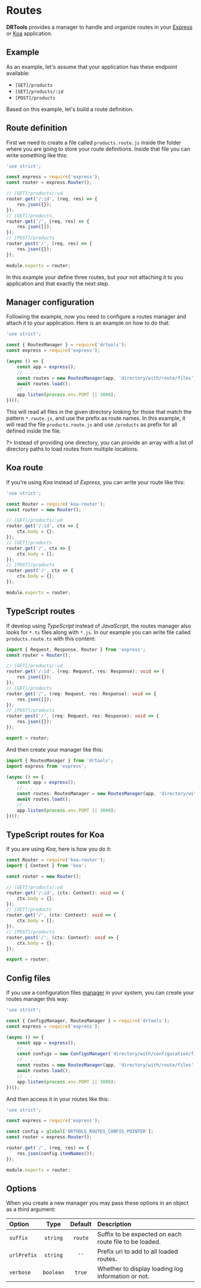 <!-- version-check:0.15.8 -->
<!-- version-warning -->
<!-- /version-warning -->

# Routes
__DRTools__ provides a manager to handle and organize routes in your
[Express](https://www.npmjs.com/package/express) or
[Koa](https://www.npmjs.com/package/koa) application.

## Example
As an example, let's assume that your application has these endpoint available:
* `[GET]/products`
* `[GET]/products/:id`
* `[POST]/products`

Based on this example, let's build a route definition.

## Route definition
First we need to create a file called `products.route.js` inside the folder where
you are going to store your route definitions. Inside that file you can write
something like this:
```javascript
'use strict';

const express = require('express');
const router = express.Router();

// [GET]/products/:ud
router.get('/:id', (req, res) => {
    res.json({});
});
// [GET]/products
router.get('/', (req, res) => {
    res.json([]);
});
// [POST]/products
router.post('/', (req, res) => {
    res.json({});
});

module.exports = router;
```

In this example your define three routes, but your not attaching it to you
application and that exactly the next step.

## Manager configuration
Following the example, now you need to configure a routes manager and attach it to
your application.
Here is an example on how to do that:
```javascript
'use strict';

const { RoutesManager } = require('drtools');
const express = require('express');

(async () => {
    const app = express();
    // . . .
    const routes = new RoutesManager(app, 'directory/with/route/files');
    await routes.load();
    // . . .
    app.listen(process.env.PORT || 3000);
})();
```

This will read all files in the given directory looking for those that match the
pattern `*.route.js`, and use the prefix as route names.
In this example, it will read the file `products.route.js` and use `/products` as
prefix for all defined inside the file.

?> Instead of providing one directory, you can provide an array with a list of
directory paths to load routes from multiple locations.

## Koa route
If you're using _Koa_ instead of _Express_, you can write your route like this:
```javascript
'use strict';

const Router = require('koa-router');
const router = new Router();

// [GET]/products/:ud
router.get('/:id', ctx => {
    ctx.body = {};
});
// [GET]/products
router.get('/', ctx => {
    ctx.body = [];
});
// [POST]/products
router.post('/', ctx => {
    ctx.body = {};
});

module.exports = router;
```

## TypeScript routes
If develop using _TypeScript_ instead of _JavaScript_, the routes manager also
looks for `*.ts` files along with `*.js`.
In our example you can write file called `products.route.ts` with this content:
```typescript
import { Request, Response, Router } from 'express';
const router = Router();

// [GET]/products/:ud
router.get('/:id', (req: Request, res: Response): void => {
    res.json({});
});
// [GET]/products
router.get('/', (req: Request, res: Response): void => {
    res.json([]);
});
// [POST]/products
router.post('/', (req: Request, res: Response): void => {
    res.json({});
});

export = router;
```

And then create your manager like this:
```typescript
import { RoutesManager } from 'drtools';
import express from 'express';

(async () => {
    const app = express();
    // . . .
    const routes: RoutesManager = new RoutesManager(app, 'directory/with/route/files');
    await routes.load();
    // . . .
    app.listen(process.env.PORT || 3000);
})();
```

## TypeScript routes for Koa
If you are using _Koa_, here is how you do it:
```typescript
const Router = require('koa-router');
import { Context } from 'koa';

const router = new Router();

// [GET]/products/:ud
router.get('/:id', (ctx: Context): void => {
    ctx.body = {};
});
// [GET]/products
router.get('/', (ctx: Context): void => {
    ctx.body = [];
});
// [POST]/products
router.post('/', (ctx: Context): void => {
    ctx.body = {};
});

export = router;
```

## Config files
If you use a configuration files [manager](config.md) in your system, you can
create your routes manager this way:
```javascript
'use strict';

const { ConfigsManager, RoutesManager } = require('drtools');
const express = require('express');

(async () => {
    const app = express();
    // . . .
    const configs = new ConfigsManager('directory/with/configuration/files');
    // . . .
    const routes = new RoutesManager(app, 'directory/with/route/files', {}, configs);
    await routes.load();
    // . . .
    app.listen(process.env.PORT || 3000);
})();
```

And then access it in your routes like this:
```javascript
'use strict';

const express = require('express');

const config = global['DRTOOLS_ROUTES_CONFIG_POINTER'];
const router = express.Router();

router.get('/', (req, res) => {
    res.json(config.itemNames());
});

module.exports = router;
```

## Options
When you create a new manager you may pass these options in an object as a third
argument:

| Option      |    Type   |  Default | Description                                            |
|:------------|:---------:|:--------:|:-------------------------------------------------------|
| `suffix`    | `string`  | `route`  | Suffix to be expected on each route file to be loaded. |
| `urlPrefix` | `string`  | `''`     | Prefix uri to add to all loaded routes.                |
| `verbose`   | `boolean` | `true`   | Whether to display loading log information or not.     |

